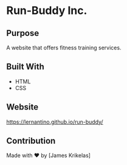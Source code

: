 # Run-Buddy Inc.

## Purpose
A website that  offers fitness training services.

## Built With
* HTML
* CSS

## Website
https://lernantino.github.io/run-buddy/

## Contribution
Made with ❤️ by [James Krikelas]

